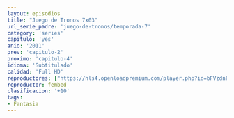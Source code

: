 ```yaml
---
layout: episodios
title: "Juego de Tronos 7x03"
url_serie_padre: 'juego-de-tronos/temporada-7'
category: 'series'
capitulo: 'yes'
anio: '2011'
prev: 'capitulo-2'
proximo: 'capitulo-4'
idioma: 'Subtitulado'
calidad: 'Full HD'
reproductores: ["https://hls4.openloadpremium.com/player.php?id=bFVzdnFtbTRVZFI2TjFYc0dKMkJ6cTNGR0ZnMEZ2NElxM2RYSFNVc3gva0ZsSDdsa0JONWJGMEl5dUJaZHhUM1luK2xtcXJRNGtzc2xmMjI1YlJkZ0E9PQ&sub=https://sub.cuevana2.io/vtt-sub/sub7/Game.Of.Thrones.S07E03.vtt"]
reproductor: fembed
clasificacion: '+10'
tags:
- Fantasia
---
```












